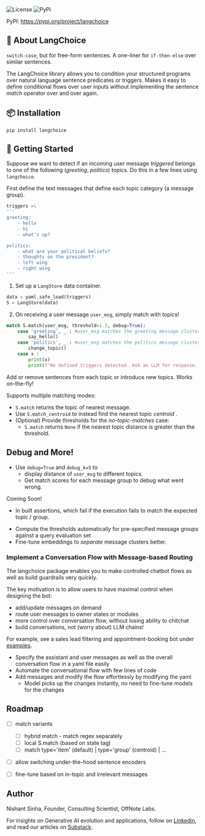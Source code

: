 

![License](https://img.shields.io/github/license/ekshaks/langchoice)
![PyPi](https://img.shields.io/pypi/v/langchoice)

PyPI: <a href="https://pypi.org/project/langchoice/" target="_blank">https://pypi.org/project/langchoice</a></br>


## 🤖 About LangChoice

`switch-case`, but for free-form sentences. A one-liner for `if-then-else` over similar sentences.

The LangChoice library allows you to condition your structured programs over natural language sentence predicates or triggers. Makes it easy to define conditional flows over user inputs without implementing the sentence *match* operator over and over again.


## 📦 Installation
```
pip install langchoice
```

## 🧪 Getting Started

Suppose we want to detect if an incoming user message *triggered* belongs to one of the following (*greeting*, *politics*) topics. Do this in a few lines using `langchoice`.

First define the text messages that define each topic category (a message group).

```python
triggers =\
'''
greeting:
    - hello
    - hi
    - what's up?

politics:
    - what are your political beliefs?
    - thoughts on the president?
    - left wing
    - right wing
'''
```

1. Set up a `LangStore` data container.

```python
data = yaml.safe_load(triggers)
S = LangStore(data)
```

2. On receiving a user message `user_msg`, simply match with topics!

```python
match S.match(user_msg, threshold=1.2, debug=True): 
    case 'greeting', _ : #user_msg matches the greeting message cluster
        say_hello()
    case 'politics', _ : #user_msg matches the politics message cluster
        change_topic()
    case x :
        print(x)
        print(f'No defined triggers detected. Ask an LLM for response.')
```

Add or remove sentences from each topic or introduce new topics. Works on-the-fly!

Supports multiple matching modes:

* `S.match` returns the topic of nearest message.
* Use `S.match_centroid` to instead find the nearest topic *centroid* .
* (Optional) Provide thresholds for the *no-topic-matches* case:
    - `S.match` returns `None` if the nearest topic distance is greater than the threshold.


## Debug and More!

* Use `debug=True` and `debug_k=5` to 
    - display distance of `user_msg` to different topics.
    - Get match scores for each message group to debug what went wrong.


Coming Soon!
- In built assertions, which fail if the execution fails to match the expected topic / group.
* Compute the thresholds automatically for pre-specified message groups against a query evaluation set
* Fine-tune embeddings to *separate* message clusters better.


### Implement a Conversation Flow with Message-based Routing

The langchoice package enables you to make controlled chatbot flows as well as build guardrails very quickly.

The key motivation is to allow users to have maximal control when designing the bot:
- add/update messages on demand
- route user messages to owner states or modules
- more control over conversation flow, without losing ability to chitchat
- build conversations, not (worry about) LLM chains!

For example, see a sales lead filtering and appointment-booking bot under [examples](examples/).

- Specify the assistant and user messages as well as the overall conversation flow in a yaml file easily
- Automate the conversational flow with few lines of code
- Add messages and modify the flow effortlessly by modifying the yaml
    - Model picks up the changes instantly, no need to fine-tune models for the changes


## Roadmap

- [ ] match variants
    - [ ] hybrid match - match regex separately
    - [ ] local S.match (based on state tag)
    - [ ] match type='item' (default) | type='group' (centroid) | ...
- [ ] allow switching under-the-hood sentence encoders
- [ ] fine-tune based on in-topic and irrelevant messages



## Author

Nishant Sinha, Founder, Consulting Scientist, OffNote Labs. 

For insights on Generative AI evolution and applications, follow on [Linkedin](https://www.linkedin.com/in/nishant-sinha-a610311/), and read our articles on [Substack](https://offnote.substack.com/).


